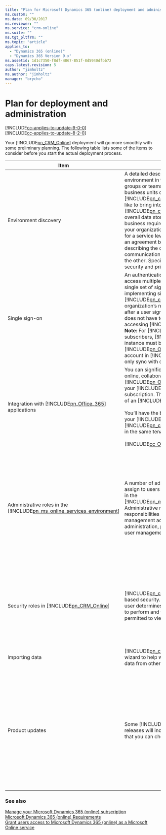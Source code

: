 ```yaml
---
title: "Plan for Microsoft Dynamics 365 (online) deployment and administration | MicrosoftDocs"
ms.custom: ""
ms.date: 09/30/2017
ms.reviewer: ""
ms.service: "crm-online"
ms.suite: ""
ms.tgt_pltfrm: ""
ms.topic: "article"
applies_to: 
  - "Dynamics 365 (online)"
  - "Dynamics 365 Version 9.x"
ms.assetid: 1d1c7350-f8df-4867-851f-8d5940dfbb72
caps.latest.revision: 5
author: "jimholtz"
ms.author: "jimholtz"
manager: "brycho"
---
```

# Plan for deployment and administration

[!INCLUDE[cc-applies-to-update-9-0-0](../includes/cc_applies_to_update_9_0_0.md)]<br/>[!INCLUDE[cc-applies-to-update-8-2-0](../includes/cc_applies_to_update_8_2_0.md)]

Your [!INCLUDE[pn_CRM_Online](../includes/pn-crm-online.md)] deployment will go more smoothly with some preliminary planning.  The following table lists some of the items to consider before you start the actual deployment process.  


|                                                            Item                                                             |                                                                                                                                                                                                                                                                                                                                                                                                                                             Description                                                                                                                                                                                                                                                                                                                                                                                                                                              |                                                                                                                                                                                                                                                                                                                                                                                                                                                                                                            Considerations                                                                                                                                                                                                                                                                                                                                                                                                                                                                                                             |
|-----------------------------------------------------------------------------------------------------------------------------|------------------------------------------------------------------------------------------------------------------------------------------------------------------------------------------------------------------------------------------------------------------------------------------------------------------------------------------------------------------------------------------------------------------------------------------------------------------------------------------------------------------------------------------------------------------------------------------------------------------------------------------------------------------------------------------------------------------------------------------------------------------------------------------------------------------------------------------------------------------------------------------------------|---------------------------------------------------------------------------------------------------------------------------------------------------------------------------------------------------------------------------------------------------------------------------------------------------------------------------------------------------------------------------------------------------------------------------------------------------------------------------------------------------------------------------------------------------------------------------------------------------------------------------------------------------------------------------------------------------------------------------------------------------------------------------------------------------------------------------------------------------------------------------------------------------------------------------------------------------------------------------------------------------------------------------------------|
|                                                    Environment discovery                                                    |                                                                 A detailed description of your organization’s environment in terms of number of users, groups or teams, and the number and type of business units or divisions. Identify current [!INCLUDE[pn_crm_shortest](../includes/pn-crm-shortest.md)] data that you would like to bring into [!INCLUDE[pn_crm_online_shortest](../includes/pn-crm-online-shortest.md)], and your overall data storage requirements. Include a business requirements analysis that describes your organization’s expectation or requirements for a service level agreement (SLA). An SLA is an agreement between two or more parties describing the deliverables, support, and communication that each party will provide to the other. Specify your policies related to security and privacy.                                                                 |                                                                                                                                                                                                             Is there enough overlap in customers and products across business units to be able to work in the same [!INCLUDE[pn_crm_shortest](../includes/pn-crm-shortest.md)] data? What type of security policy does the organization already have in place? Are there any special requirements in this area? Is there a plan for business growth that could affect the number of users of [!INCLUDE[pn_crm_online_shortest](../includes/pn-crm-online-shortest.md)]?<br /><br /> Plan for enough time to do this discovery; information that comes out of this exercise can affect the way you implement the service.                                                                                                                                                                                                              |
|                                                       Single sign-on                                                        | An authentication process that enables a user to access multiple systems or services through a single set of sign-on credentials. For example, implementing single sign-on for [!INCLUDE[pn_crm_online_shortest](../includes/pn-crm-online-shortest.md)] in an organization’s network environment means that after a user signs in to the network, that user does not have to enter credentials again when accessing [!INCLUDE[pn_crm_online_shortest](../includes/pn-crm-online-shortest.md)]. **Note:**  For [!INCLUDE[pn_Office_365](../includes/pn-office-365.md)] subscribers, [!INCLUDE[pn_crm_online_shortest](../includes/pn-crm-online-shortest.md)] instance must be in the same tenant as your [!INCLUDE[pn_Office_365](../includes/pn-office-365.md)] subscription. A user account in [!INCLUDE[pn_Active_Directory](../includes/pn-active-directory.md)] can only sync with one tenant. |                                                                                                                                                                                                                                                                                                                                                                    There are additional requirements to implement single sign-on, therefore, consider how important it is to your organization.<br /><br /> [!INCLUDE[proc_more_information](../includes/proc-more-information.md)] [Manage user account synchronization](manage-user-account-synchronization.md)                                                                                                                                                                                                                                                                                                                                                                     |
|                    Integration with [!INCLUDE[pn_Office_365](../includes/pn-office-365.md)] applications                    |                                                                                 You can significantly enhance your company’s online, collaborative experience by integrating [!INCLUDE[pn_Office_365](../includes/pn-office-365.md)] applications with your [!INCLUDE[pn_crm_online_shortest](../includes/pn-crm-online-shortest.md)] subscription. This requires a separate purchase of an [!INCLUDE[pn_Office_365](../includes/pn-office-365.md)] subscription<br /><br /> You’ll have the best integration experience if your [!INCLUDE[pn_Office_365](../includes/pn-office-365.md)] subscription and [!INCLUDE[pn_crm_online_shortest](../includes/pn-crm-online-shortest.md)] instance are in the same tenant.<br /><br /> [!INCLUDE[cc_Office365PlanRequirement](../includes/cc-office365planrequirement.md)]                                                                                 |                                                                                                                                                                                                                                                                                                                                                                                                                           [!INCLUDE[proc_more_information](../includes/proc-more-information.md)] [What is Office 365 and how does it relate to Dynamics 365 (online)?](what-office-365-how-does-relate.md)                                                                                                                                                                                                                                                                                                                                                                                                                           |
| Administrative roles in the [!INCLUDE[pn_ms_online_services_environment](../includes/pn-ms-online-services-environment.md)] |                                                                                                                                                                                                                                        A number of administrative roles are available to assign to users if you manage your subscription in the [!INCLUDE[pn_ms_online_services_environment](../includes/pn-ms-online-services-environment.md)]. Administrative roles define administrative responsibilities related to subscription management activities, for example, billing administration, password administration, and user management administration.                                                                                                                                                                                                                                        |                                           Consider the available administrative roles and the needs of your environment to identify the roles you want to use and the users you will choose for each role. The global administrator role is the highest level role, having all the permissions to manage any part of the subscription process. We recommend that you assign this role to more than one person so that someone is always available to manage all aspects of the subscription. **Note:**  Administrative roles cover all subscription management functions within the service. These aren’t the same as the security roles that you assign to users in [!INCLUDE[pn_crm_online_shortest](../includes/pn-crm-online-shortest.md)], which are required and govern access to resources in the [!INCLUDE[pn_crm_online_shortest](../includes/pn-crm-online-shortest.md)] service. See “Security roles in [!INCLUDE[pn_CRM_Online](../includes/pn-crm-online.md)]” in this table.                                            |
|                          Security roles in [!INCLUDE[pn_CRM_Online](../includes/pn-crm-online.md)]                          |                                                                                                                                                                                                                                                                                                                           [!INCLUDE[pn_crm_online_shortest](../includes/pn-crm-online-shortest.md)] uses role-based security.  The security role assigned to a user determines the tasks the user is permitted to perform and the data that the user is permitted to view.                                                                                                                                                                                                                                                                                                                           |                                                                                                                                                                                                    Every user must be assigned at least one security role  to access [!INCLUDE[pn_crm_online_shortest](../includes/pn-crm-online-shortest.md)]. **Note:**  Security roles aren’t the same as administrative roles in the [!INCLUDE[pn_ms_online_services_environment](../includes/pn-ms-online-services-environment.md)], which cover subscription management and related activities in the [!INCLUDE[pn_MS_Online_Services_Portal](../includes/pn-ms-online-services-portal.md)]. See: Administrative roles in the [!INCLUDE[pn_ms_online_services_environment](../includes/pn-ms-online-services-environment.md)] in this table.                                                                                                                                                                                                    |
|                                                       Importing data                                                        |                                                                                                                                                                                                                                                                                                                                                               [!INCLUDE[pn_crm_online_shortest](../includes/pn-crm-online-shortest.md)] offers a wizard to help with importing Dynamics 365 data from other applications and services.                                                                                                                                                                                                                                                                                                                                                               |                                                                                                                                                                                                                                                                                                                                                                                             If you import data from other systems, consider the way you’ll process the data to minimize errors. [!INCLUDE[proc_more_information](../includes/proc-more-information.md)] [Import data (all record types)](import-data-all-record-types.md)                                                                                                                                                                                                                                                                                                                                                                                             |
|                                                       Product updates                                                       |                                                                                                                                                                                                                                                                                                                                                                     Some [!INCLUDE[pn_crm_online_shortest](../includes/pn-crm-online-shortest.md)] releases will include optional product updates that you can choose to enable.                                                                                                                                                                                                                                                                                                                                                                     | Product updates may affect existing customizations in your [!INCLUDE[pn_crm_online_shortest](../includes/pn-crm-online-shortest.md)] instance. Review the documentation associated with each product update before you enable it in a production environment. Additionally, some product updates, such as the sales and service process forms, can’t be removed or easily reverted to the previous functionality. Therefore, you should give careful consideration before you enable a product update. [!INCLUDE[proc_more_information](../includes/proc-more-information.md)] [Manage product updates](manage-updates.md) **Tip:**  If you’re unsure whether you want to enable a product update in a [!INCLUDE[pn_crm_online_shortest](../includes/pn-crm-online-shortest.md)] instance used in production, sign up for a trial subscription to evaluate the new functionality. [!INCLUDE[proc_more_information](../includes/proc-more-information.md)] [Sign up for a free trial](http://go.microsoft.com/fwlink/p/?LinkID=256392) |

### See also 
 [Manage your Microsoft Dynamics 365 (online) subscription](manage-subscriptions-licenses-user-accounts.md)   
 [Microsoft Dynamics 365 (online) Requirements](online-requirements.md)   
 [Grant users access to Microsoft Dynamics 365 (online) as a Microsoft Online service](grant-users-access.md)

